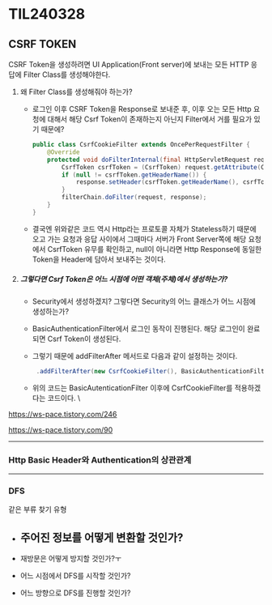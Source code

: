 # TIL240328

## CSRF TOKEN

CSRF Token을 생성하려면 UI Application(Front server)에 보내는 모든 HTTP 응답에 Filter Class를 생성해야한다.

1. 왜 Filter Class를 생성해줘야 하는가?

   - 로그인 이후 CSRF Token을 Response로 보내준 후, 이후 오는 모든 Http 요청에 대해서 해당 Csrf Token이 존재하는지 아닌지 Filter에서 거를 필요가 있기 때문에? 

     ```java
     public class CsrfCookieFilter extends OncePerRequestFilter {
         @Override
         protected void doFilterInternal(final HttpServletRequest request, final HttpServletResponse response, final FilterChain filterChain) throws ServletException, IOException {
             CsrfToken csrfToken = (CsrfToken) request.getAttribute(CsrfToken.class.getName());
             if (null != csrfToken.getHeaderName()) {
                 response.setHeader(csrfToken.getHeaderName(), csrfToken.getToken());
             }
             filterChain.doFilter(request, response);
         }
     }
     ```

   - 결국엔 위와같은 코드 역시 Http라는 프로토콜 자체가 Stateless하기 때문에 오고 가는 요청과 응답 사이에서 그때마다 서버가 Front Server쪽에 해당 요청에서 CsrfToken 유무를 확인하고, null이 아니라면 Http Response에 동일한 Token을 Header에 담아서 보내주는 것이다. 

2. ##### 그렇다면 Csrf Token은 어느 시점에 어떤 객체(주체)에서 생성하는가?

   - Security에서 생성하겠지? 그렇다면 Security의 어느 클래스가 어느 시점에 생성하는가? 

   - BasicAuthenticationFilter에서 로그인 동작이 진행된다. 해당 로그인이 완료되면 Csrf Token이 생성된다.

   - 그렇기 때문에 addFilterAfter 메서드로 다음과 같이 설정하는 것이다. 

     ```java
      .addFilterAfter(new CsrfCookieFilter(), BasicAuthenticationFilter.class)
     ```

   - 위의 코드는 BasicAutenticationFilter 이후에 CsrfCookieFilter를 적용하겠다는 코드이다. \





https://ws-pace.tistory.com/246

https://ws-pace.tistory.com/90

---



### Http Basic Header와 Authentication의 상관관계







---

### DFS

같은 부류 찾기 유형

* ## 주어진 정보를 어떻게 변환할 것인가?

* 재방문은 어떻게 방지할 것인가?ㅜ 

* 어느 시점에서 DFS를 시작할 것인가?

* 어느 방향으로 DFS를 진행할 것인가? 

